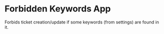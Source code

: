# Forbidden Keywords App

Forbids ticket creation/update if some keywords (from settings) are found in it.

